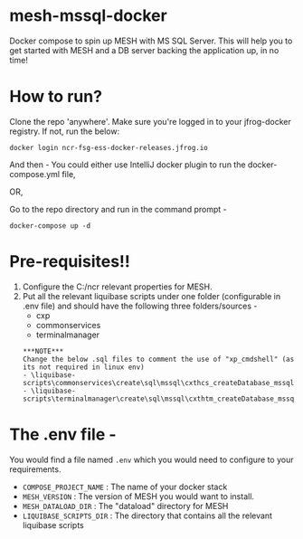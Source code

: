 # mesh-mssql-docker
Docker compose to spin up MESH with MS SQL Server.
This will help you to get started with MESH and a DB server backing the application up, in no time!

# How to run?
Clone the repo 'anywhere'. 
Make sure you're logged in to your jfrog-docker registry. If not, run the below:
```text
docker login ncr-fsg-ess-docker-releases.jfrog.io
```

And then -
You could either use IntelliJ docker plugin to run the docker-compose.yml file,

OR,

Go to the repo directory and run in the command prompt - 
```text
docker-compose up -d
```

# Pre-requisites!!
1. Configure the C:/ncr relevant properties for MESH.
2. Put all the relevant liquibase scripts under one folder (configurable in .env file) and should have the following three folders/sources -
   - cxp
   - commonservices
   - terminalmanager
   ```text
   ***NOTE***
   Change the below .sql files to comment the use of "xp_cmdshell" (as its not required in linux env)
   - \liquibase-scripts\commonservices\create\sql\mssql\cxthcs_createDatabase_mssql.sql
   - \liquibase-scripts\terminalmanager\create\sql\mssql\cxthtm_createDatabase_mssql.sql
   ```

# The .env file -
You would find a file named `.env` which you would need to configure to your requirements.
- `COMPOSE_PROJECT_NAME` : The name of your docker stack
- `MESH_VERSION` : The version of MESH you would want to install.
- `MESH_DATALOAD_DIR` : The "dataload" directory for MESH
- `LIQUIBASE_SCRIPTS_DIR` : The directory that contains all the relevant liquibase scripts
